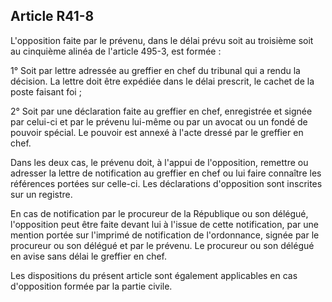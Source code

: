 Article R41-8
----
L'opposition faite par le prévenu, dans le délai prévu soit au troisième soit au
cinquième alinéa de l'article 495-3, est formée :

1° Soit par lettre adressée au greffier en chef du tribunal qui a rendu la
décision. La lettre doit être expédiée dans le délai prescrit, le cachet de la
poste faisant foi ;

2° Soit par une déclaration faite au greffier en chef, enregistrée et signée par
celui-ci et par le prévenu lui-même ou par un avocat ou un fondé de pouvoir
spécial. Le pouvoir est annexé à l'acte dressé par le greffier en chef.

Dans les deux cas, le prévenu doit, à l'appui de l'opposition, remettre ou
adresser la lettre de notification au greffier en chef ou lui faire connaître
les références portées sur celle-ci. Les déclarations d'opposition sont
inscrites sur un registre.

En cas de notification par le procureur de la République ou son délégué,
l'opposition peut être faite devant lui à l'issue de cette notification, par une
mention portée sur l'imprimé de notification de l'ordonnance, signée par le
procureur ou son délégué et par le prévenu. Le procureur ou son délégué en avise
sans délai le greffier en chef.

Les dispositions du présent article sont également applicables en cas
d'opposition formée par la partie civile.
